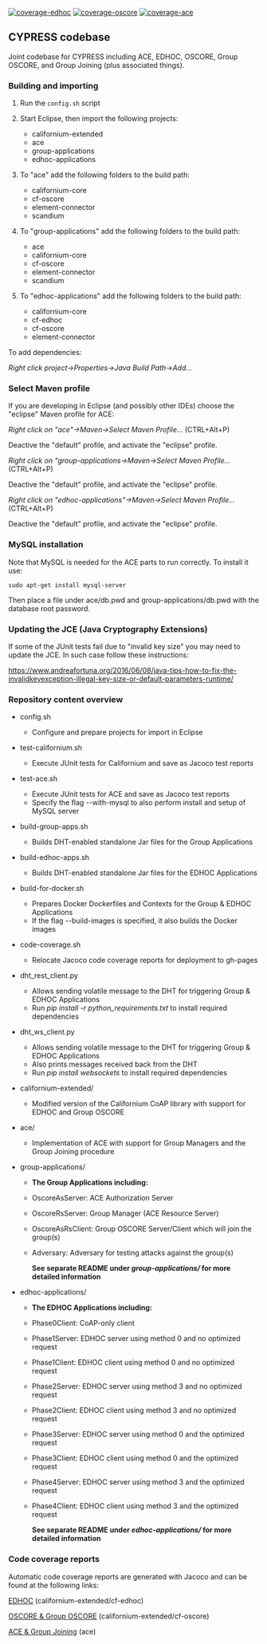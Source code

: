 [![coverage-edhoc](https://rikard-sics.github.io/cypress-groupcomm/reports/jacoco-edhoc.svg 'Code Coverage: EDHOC')](https://rikard-sics.github.io/cypress-groupcomm/reports/edhoc/)
[![coverage-oscore](https://rikard-sics.github.io/cypress-groupcomm/reports/jacoco-oscore.svg 'Code Coverage: OSCORE & Group OSCORE')](https://rikard-sics.github.io/cypress-groupcomm/reports/oscore/)
[![coverage-ace](https://rikard-sics.github.io/cypress-groupcomm/reports/jacoco-ace.svg 'Code Coverage: ACE & Group Joining')](https://rikard-sics.github.io/cypress-groupcomm/reports/ace/)

## CYPRESS codebase

Joint codebase for CYPRESS including ACE, EDHOC, OSCORE, Group OSCORE, and Group Joining (plus associated things).

### Building and importing

1. Run the `config.sh` script

2. Start Eclipse, then import the following projects:
  
    - californium-extended
    - ace
    - group-applications
    - edhoc-applications

3. To "ace" add the following folders to the build path:

    - californium-core
    - cf-oscore
    - element-connector
    - scandium

4. To "group-applications" add the following folders to the build path:
    - ace
    - californium-core
    - cf-oscore
    - element-connector
    - scandium

5. To "edhoc-applications" add the following folders to the build path:
    - californium-core
    - cf-edhoc
    - cf-oscore
    - element-connector

To add dependencies:

*Right click project->Properties->Java Build Path->Add...*

### Select Maven profile

If you are developing in Eclipse (and possibly other IDEs) choose the "eclipse" Maven profile for ACE:

*Right click on "ace"->Maven->Select Maven Profile...* (CTRL+Alt+P)

Deactive the "default" profile, and activate the "eclipse" profile.

*Right click on "group-applications->Maven->Select Maven Profile...* (CTRL+Alt+P)

Deactive the "default" profile, and activate the "eclipse" profile.

*Right click on "edhoc-applications"->Maven->Select Maven Profile...* (CTRL+Alt+P)

Deactive the "default" profile, and activate the "eclipse" profile.


### MySQL installation

Note that MySQL is needed for the ACE parts to run correctly. To install it use:
```
sudo apt-get install mysql-server
```

Then place a file under ace/db.pwd and group-applications/db.pwd with the database root password.


### Updating the JCE (Java Cryptography Extensions)

If some of the JUnit tests fail due to "invalid key size" you may need to update the JCE. In such case follow these instructions:

https://www.andreafortuna.org/2016/06/08/java-tips-how-to-fix-the-invalidkeyexception-illegal-key-size-or-default-parameters-runtime/


### Repository content overview

- config.sh
    - Configure and prepare projects for import in Eclipse

- test-californium.sh
    - Execute JUnit tests for Californium and save as Jacoco test reports

- test-ace.sh
    - Execute JUnit tests for ACE and save as Jacoco test reports
    - Specify the flag --with-mysql to also perform install and setup of MySQL server

- build-group-apps.sh
    - Builds DHT-enabled standalone Jar files for the Group Applications

- build-edhoc-apps.sh
    - Builds DHT-enabled standalone Jar files for the EDHOC Applications

- build-for-docker.sh
    - Prepares Docker Dockerfiles and Contexts for the Group & EDHOC Applications
    - If the flag --build-images is specified, it also builds the Docker images

- code-coverage.sh
    - Relocate Jacoco code coverage reports for deployment to gh-pages

- dht_rest_client.py
    - Allows sending volatile message to the DHT for triggering Group & EDHOC Applications
    - Run *pip install -r python_requirements.txt* to install required dependencies

- dht_ws_client.py
    - Allows sending volatile message to the DHT for triggering Group & EDHOC Applications
    - Also prints messages received back from the DHT
    - Run *pip install websockets* to install required dependencies

- californium-extended/
    - Modified version of the Californium CoAP library with support for EDHOC and Group OSCORE

- ace/
    - Implementation of ACE with support for Group Managers and the Group Joining procedure

- group-applications/
    - **The Group Applications including:**
    - OscoreAsServer: ACE Authorization Server
    - OscoreRsServer: Group Manager (ACE Resource Server)
    - OscoreAsRsClient: Group OSCORE Server/Client which will join the group(s)
    - Adversary: Adversary for testing attacks against the group(s)
    
      **See separate README under *group-applications/* for more detailed information**

- edhoc-applications/
    - **The EDHOC Applications including:**
    - Phase0Client: CoAP-only client
    - Phase1Server: EDHOC server using method 0 and no optimized request
    - Phase1Client: EDHOC client using method 0 and no optimized request
    - Phase2Server: EDHOC server using method 3 and no optimized request
    - Phase2Client: EDHOC client using method 3 and no optimized request
    - Phase3Server: EDHOC server using method 0 and the optimized request
    - Phase3Client: EDHOC client using method 0 and the optimized request
    - Phase4Server: EDHOC server using method 3 and the optimized request
    - Phase4Client: EDHOC client using method 3 and the optimized request

      **See separate README under *edhoc-applications/* for more detailed information**

### Code coverage reports

Automatic code coverage reports are generated with Jacoco and can be found at the following links:

[EDHOC](https://rikard-sics.github.io/cypress-groupcomm/reports/edhoc/) (californium-extended/cf-edhoc)

[OSCORE & Group OSCORE](https://rikard-sics.github.io/cypress-groupcomm/reports/oscore/) (californium-extended/cf-oscore)

[ACE & Group Joining](https://rikard-sics.github.io/cypress-groupcomm/reports/ace/) (ace)

